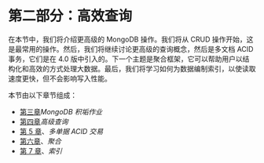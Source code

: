 # 第二部分：高效查询

在本节中，我们将介绍更高级的 MongoDB 操作。我们将从 CRUD 操作开始，这是最常用的操作。然后，我们将继续讨论更高级的查询概念，然后是多文档 ACID 事务，它们是在 4.0 版中引入的。下一个主题是聚合框架，它可以帮助用户以结构化和高效的方式处理大数据。最后，我们将学习如何为数据编制索引，以使读取速度更快，但不会影响写入性能。

本节由以下章节组成：

*   [第三章](03.html)*MongoDB 积垢作业*
*   [第四章](04.html)*高级查询*
*   [第 5 章](05.html)、*多单据 ACID 交易*
*   [第六章](06.html)、*聚合*
*   [第 7 章](07.html)、*索引*